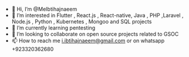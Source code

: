 - 👋 Hi, I’m @MeIbtihajnaeem
- 👀 I’m interested in Flutter , React.js , React-native, Java , PHP ,Laravel , Node.js , Python , Kubernetes , Mongoo and SQL projects
- 🌱 I’m currently learning pentesting 
- 💞️ I’m looking to collaborate on open source projects related to GSOC
- 📫 How to reach me i.ibtihajnaeem@gmail.com or on whatsapp +923320362680

<!---
MeIbtihajnaeem/MeIbtihajnaeem is a ✨ special ✨ repository because its `README.md` (this file) appears on your GitHub profile.
You can click the Preview link to take a look at your changes.
--->
